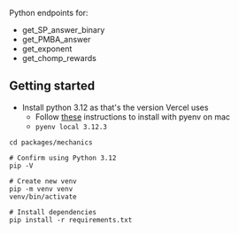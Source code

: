 Python endpoints for:
- get_SP_answer_binary
- get_PMBA_answer
- get_exponent
- get_chomp_rewards


## Getting started

- Install python 3.12 as that's the version Vercel uses
  - Follow [these](https://gist.github.com/josemarimanio/9e0c177c90dee97808bad163587e80f8) instructions to install with pyenv on mac
  - `pyenv local 3.12.3`

```
cd packages/mechanics

# Confirm using Python 3.12
pip -V

# Create new venv
pip -m venv venv
venv/bin/activate

# Install dependencies
pip install -r requirements.txt
```
